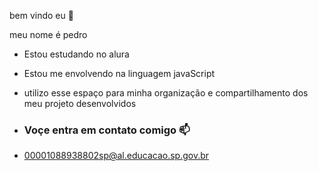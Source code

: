bem vindo eu 💙

meu nome é pedro

- Estou estudando no alura
- Estou me envolvendo na linguagem javaScript
- utilizo esse espaço para minha organização e compartilhamento dos meu projeto desenvolvidos

- ### Voçe entra em contato comigo 📫

- 00001088938802sp@al.educacao.sp.gov.br
